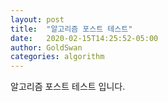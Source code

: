 ```yaml
---
layout: post
title:  "알고리즘 포스트 테스트"
date:   2020-02-15T14:25:52-05:00
author: GoldSwan
categories: algorithm
---
```


알고리즘 포스트 테스트 입니다.
